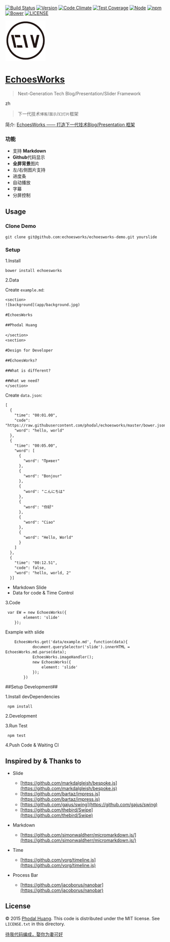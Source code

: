 [![Build Status](https://travis-ci.org/phodal/echoesworks.svg?branch=master)](https://travis-ci.org/phodal/echoesworks)
[![Version](http://img.shields.io/npm/v/echoesworks.svg?style=flat)](http://http://img.shields.io/npm/v/echoesworks.svg)
[![Code Climate](https://codeclimate.com/github/phodal/echoesworks/badges/gpa.svg)](https://codeclimate.com/github/phodal/echoesworks)
[![Test Coverage](https://codeclimate.com/github/phodal/echoesworks/badges/coverage.svg)](https://codeclimate.com/github/phodal/echoesworks)
[![Node](https://img.shields.io/node/v/gh-badges.svg?style=flat)]()
[![npm](https://img.shields.io/npm/dm/echoesworks.svg?style=flat)]()
[![Bower](https://img.shields.io/bower/v/echoesworks.svg?style=flat)]()
[![LICENSE](https://img.shields.io/badge/license-MIT-green.svg?style=flat)]()

![Logo](app/logo_small.png)

[EchoesWorks](http://phodal.github.io/echoesworks/)
===

> Next-Generation Tech Blog/Presentation/Slider Framework

zh

> 下一代技术``博客``/``展示``/``幻灯片``框架
 
简介: [EchoesWorks —— 打造下一代技术Blog/Presentation 框架](http://www.phodal.com/blog/build-echoesworks/)
  
### 功能

- 支持 **Markdown**
- **Github**代码显示
- **全屏背景**图片
- 左/右侧图片支持
- 进度条
- 自动播放
- 字幕
- 分屏控制

## Usage

### Clone Demo

    git clone git@github.com:echoesworks/echoesworks-demo.git yourslide

### Setup

1.Install

    bower install echoesworks
    
2.Data

Create ``example.md``: 

    <section>
    ![background](app/background.jpg)
    
    #EchoesWorks
    
    ##Phodal Huang
      
    </section>
    <section>
    
    #Design for Developer
    
    ##EchoesWorks?
    
    ##What is different?
    
    ##What we need?
    </section>
    
Create ``data.json``:
    
    [
      {
        "time": "00:01.00",
        "code": "https://raw.githubusercontent.com/phodal/echoesworks/master/bower.json",
        "word": "hello, world"
      },
      {
        "time": "00:05.00",
        "word": [
          {
            "word": "Привет"
          },
          {
            "word": "Bonjour"
          },
          {
            "word": "こんにちは"
          },
          {
            "word": "你好"
          },
          {
            "word": "Ciao"
          },
          {
            "word": "Hello, World"
          }
        ]
      },
      {
        "time": "00:12.51",
        "code": false,
        "word": "hello, world, 2"
      }]
    
- Markdown Slide
- Data for code & Time Control     
    
3.Code    

     var EW = new EchoesWorks({
     		element: 'slide'
     	});

Example with slide

		EchoesWorks.get('data/example.md', function(data){
				document.querySelector('slide').innerHTML = EchoesWorks.md.parse(data);
				EchoesWorks.imageHandler();
				new EchoesWorks({
					element: 'slide'
				});
			})


##Setup Development##

1.Install devDependencies

     npm install

2.Development

3.Run Test

     npm test
      
4.Push Code & Waiting CI            

## Inspired by & Thanks to

- Slide

    * [https://github.com/markdalgleish/bespoke.js](https://github.com/markdalgleish/bespoke.js)
    * [https://github.com/bartaz/impress.js](https://github.com/bartaz/impress.js)
    * [https://github.com/gajus/swing](https://github.com/gajus/swing)
    * [https://github.com/thebird/Swipe](https://github.com/thebird/Swipe)

- Markdown
    
    * [https://github.com/simonwaldherr/micromarkdown.js/](https://github.com/simonwaldherr/micromarkdown.js/)

- Time 
    
    * [https://github.com/vorg/timeline.js](https://github.com/vorg/timeline.js)

- Process Bar 
 
    * [https://github.com/jacoborus/nanobar](https://github.com/jacoborus/nanobar)

License
---

© 2015 [Phodal Huang](http://www.phodal.com). This code is distributed under the MIT license. See `LICENSE.txt` in this directory.

[待我代码编成，娶你为妻可好](http://www.xuntayizhan.com/blog/ji-ke-ai-qing-zhi-er-shi-dai-wo-dai-ma-bian-cheng-qu-ni-wei-qi-ke-hao-wan/)
